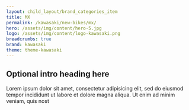 ```yaml
---
layout: child_layout/brand_categories_item
title: MX
permalink: /kawasaki/new-bikes/mx/
hero: /assets/img/content/hero-5.jpg
logo: /assets/img/content/logo-kawasaki.png
breadcrumbs: true
brand: kawasaki
theme: theme-kawasaki
---
```


## Optional intro heading here

Lorem ipsum dolor sit amet, consectetur adipisicing elit, sed do eiusmod
tempor incididunt ut labore et dolore magna aliqua. Ut enim ad minim veniam,
quis nost